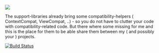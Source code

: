 [![](https://jitpack.io/v/ligi/ExtraCompats.svg)](https://jitpack.io/#ligi/ExtraCompats)

The support-libraries already bring some compatibility-helpers ( ContextCompat, ViewCompat, ..) - so you do not have to clutter your code with compatibility-related code.
But there where some missing for me and this is the place for them to be able share them between my ( and possibly your ) projects.

[![Build Status](https://snap-ci.com/ligi/ExtraCompats/branch/master/build_image)](https://snap-ci.com/ligi/ExtraCompats/branch/master)

